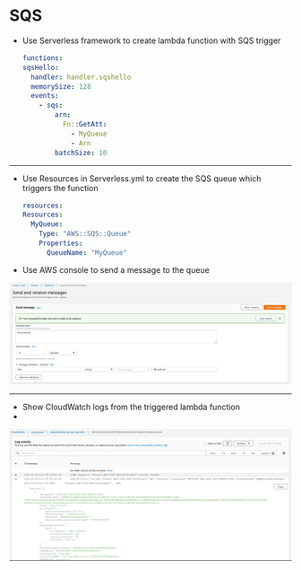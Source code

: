 # SQS

- Use Serverless framework to create lambda function with SQS trigger
  ```yaml
  functions:
  sqsHello:
    handler: handler.sqshello
    memorySize: 128
    events:
      - sqs:
          arn: 
            Fn::GetAtt:
              - MyQueue
              - Arn
          batchSize: 10
  ```
---

- Use Resources in Serverless.yml to create the SQS queue which triggers the function
  ```yaml
  resources:
  Resources:
    MyQueue:
      Type: "AWS::SQS::Queue"
      Properties:
        QueueName: "MyQueue"
  ```
- Use AWS console to send a message to the queue

[![](https://github.com/x0rCTF/SQS/blob/main/images/sendmessage.png)](https://github.com/x0rCTF/SQS/blob/main/images/sendmessage.png)

---
- Show CloudWatch logs from the triggered lambda function
- 
[![](https://github.com/x0rCTF/SQS/blob/main/images/logs.png)](https://github.com/x0rCTF/SQS/blob/main/images/logs.png)

